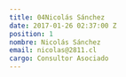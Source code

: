 ```yaml
---
title: 04Nicolás Sánchez
date: 2017-01-26 02:37:00 Z
position: 1
nombre: Nicolás Sánchez
email: nicolas@2811.cl
cargo: Consultor Asociado
---
```



